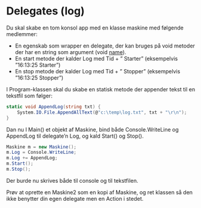 ﻿# Delegates (log)

Du skal skabe en tom konsol app med en klasse maskine 
med følgende medlemmer:

* En egenskab som wrapper en delegate, der kan bruges på void metoder der har en string som argument (void [name](string)). 
* En start metode der kalder Log med Tid + ” Starter” (eksempelvis ”16:13:25 Starter”)
* En stop metode der kalder Log med Tid + ” Stopper” (eksempelvis ”16:13:25 Stopper”)

I Program-klassen skal du skabe en statisk metode der appender tekst 
til en tekstfil som følger:

```csharp
static void AppendLog(string txt) {
    System.IO.File.AppendAllText(@"c:\temp\log.txt", txt + "\r\n");
}
```

Dan nu I Main() et objekt af Maskine, bind både Console.WriteLine 
og AppendLog til delegate’n Log, og kald Start() og Stop().

```csharp
Maskine m = new Maskine();
m.Log = Console.WriteLine;
m.Log += AppendLog;
m.Start();
m.Stop();
```
Der burde nu skrives både til console og til tekstfilen.

Prøv at oprette en Maskine2 som en kopi af Maskine, og ret klassen 
så den ikke benytter din egen delegate men en Action i stedet.